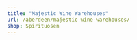 ```yaml
---
title: "Majestic Wine Warehouses"
url: /aberdeen/majestic-wine-warehouses/
shop: Spirituosen
---
```

